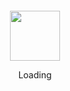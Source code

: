 <div align="center"><br><br><br><br>
<img src="https://github.com/scriptex/scriptex/raw/master/preloader.svg?sanitize=true" width="80" height="80">
<p>Loading</p><br><br><br><br>
</div>

<!--
**scriptex/scriptex** is a ✨ _special_ ✨ repository because its `README.md` (this file) appears on your GitHub profile.

Here are some ideas to get you started:

- 🔭 I’m currently working on ...
- 🌱 I’m currently learning ...
- 👯 I’m looking to collaborate on ...
- 🤔 I’m looking for help with ...
- 💬 Ask me about ...
- 📫 How to reach me: ...
- 😄 Pronouns: ...
- ⚡ Fun fact: ...
-->
